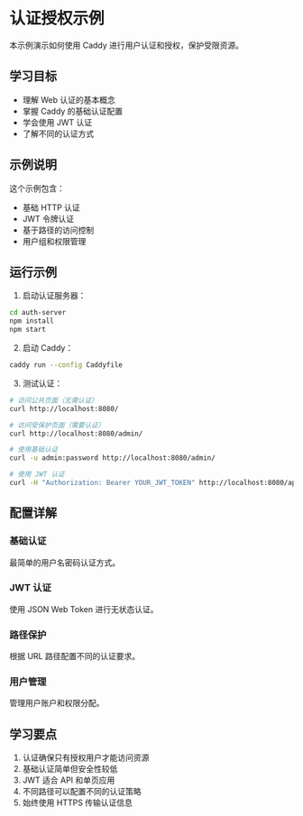 # 认证授权示例

本示例演示如何使用 Caddy 进行用户认证和授权，保护受限资源。

## 学习目标

- 理解 Web 认证的基本概念
- 掌握 Caddy 的基础认证配置
- 学会使用 JWT 认证
- 了解不同的认证方式

## 示例说明

这个示例包含：

- 基础 HTTP 认证
- JWT 令牌认证
- 基于路径的访问控制
- 用户组和权限管理

## 运行示例

1. 启动认证服务器：

```bash
cd auth-server
npm install
npm start
```

2. 启动 Caddy：

```bash
caddy run --config Caddyfile
```

3. 测试认证：

```bash
# 访问公共页面（无需认证）
curl http://localhost:8080/

# 访问受保护页面（需要认证）
curl http://localhost:8080/admin/

# 使用基础认证
curl -u admin:password http://localhost:8080/admin/

# 使用 JWT 认证
curl -H "Authorization: Bearer YOUR_JWT_TOKEN" http://localhost:8080/api/
```

## 配置详解

### 基础认证

最简单的用户名密码认证方式。

### JWT 认证

使用 JSON Web Token 进行无状态认证。

### 路径保护

根据 URL 路径配置不同的认证要求。

### 用户管理

管理用户账户和权限分配。

## 学习要点

1. 认证确保只有授权用户才能访问资源
2. 基础认证简单但安全性较低
3. JWT 适合 API 和单页应用
4. 不同路径可以配置不同的认证策略
5. 始终使用 HTTPS 传输认证信息
